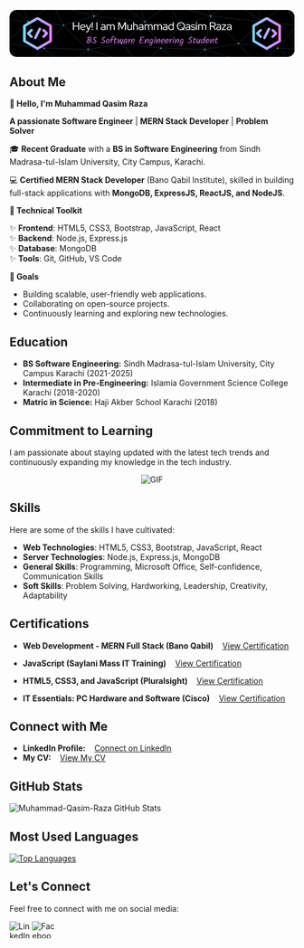 <p align="center">
  <img src="./qasim-header-image.png" alt="Header">
</p>

## About Me

**🚀 Hello, I'm Muhammad Qasim Raza**  

**A passionate Software Engineer** | **MERN Stack Developer** | **Problem Solver**  

🎓 **Recent Graduate** with a **BS in Software Engineering** from Sindh Madrasa-tul-Islam University, City Campus, Karachi.  

💻 **Certified MERN Stack Developer** (Bano Qabil Institute), skilled in building full-stack applications with **MongoDB, ExpressJS, ReactJS, and NodeJS**.  

**🔧 Technical Toolkit**  

✨ **Frontend**: HTML5, CSS3, Bootstrap, JavaScript, React  
✨ **Backend**: Node.js, Express.js  
✨ **Database**: MongoDB  
✨ **Tools**: Git, GitHub, VS Code  

**🎯 Goals**  
- Building scalable, user-friendly web applications.  
- Collaborating on open-source projects.  
- Continuously learning and exploring new technologies.  

## Education

- **BS Software Engineering:** Sindh Madrasa-tul-Islam University, City Campus Karachi (2021-2025)
- **Intermediate in Pre-Engineering:** Islamia Government Science College Karachi (2018-2020)
- **Matric in Science:** Haji Akber School Karachi (2018)

## Commitment to Learning

I am passionate about staying updated with the latest tech trends and continuously expanding my knowledge in the tech industry.

<p align="center">
  <img src="https://user-images.githubusercontent.com/74038190/229223263-cf2e4b07-2615-4f87-9c38-e37600f8381a.gif" alt="GIF" width="400">
</p>

## Skills

Here are some of the skills I have cultivated:

- **Web Technologies**: HTML5, CSS3, Bootstrap, JavaScript, React
- **Server Technologies**: Node.js, Express.js, MongoDB
- **General Skills**: Programming, Microsoft Office, Self-confidence, Communication Skills
- **Soft Skills**: Problem Solving, Hardworking, Leadership, Creativity, Adaptability

## Certifications

- **Web Development - MERN Full Stack (Bano Qabil)** &nbsp;&nbsp; [View Certification](https://drive.google.com/file/d/16WewQ9BGezo_tNb9Wc9btBy_OPCrlGMn/view)

- **JavaScript (Saylani Mass IT Training)** &nbsp;&nbsp; [View Certification](https://drive.google.com/file/d/16UKaq6ZXje9Ui-l9jpxokqtwBJoUvU5c/view)

- **HTML5, CSS3, and JavaScript (Pluralsight)** &nbsp;&nbsp; [View Certification](https://drive.google.com/file/d/1-gmBLySEH5yek5VNnF-_TUn7OZZFUXlV/view)

- **IT Essentials: PC Hardware and Software (Cisco)** &nbsp;&nbsp; [View Certification](https://drive.google.com/file/d/1bt4kclOiQGpO8KICAcPL4V1hRvXB6LVt/view)

## Connect with Me

- **LinkedIn Profile:** &nbsp;&nbsp; [Connect on LinkedIn](https://www.linkedin.com/in/muhammad-qasim-raza-se/)
- **My CV:** &nbsp;&nbsp; [View My CV](https://drive.google.com/file/d/16FaKdn4qRdbd_PaHJKSFOcNxtVrbxOu_/view?usp=drivesdk)

## GitHub Stats

![Muhammad-Qasim-Raza GitHub Stats](https://github-readme-stats.vercel.app/api?username=Muhammad-Qasim-Raza&show_icons=true&theme=algolia&count_private=true)

## Most Used Languages

[![Top Languages](https://github-readme-stats.vercel.app/api/top-langs/?username=Muhammad-Qasim-Raza&layout=compact&theme=github_dark)](https://github.com/anuraghazra/github-readme-stats)

## Let's Connect

Feel free to connect with me on social media:

[<img align="left" alt="LinkedIn" src="https://raw.githubusercontent.com/rahuldkjain/github-profile-readme-generator/master/src/images/icons/Social/linked-in-alt.svg" height="30" width="40" />](https://www.linkedin.com/in/muhammad-qasim-raza-se/)
[<img align="left" alt="Facebook" src="https://raw.githubusercontent.com/rahuldkjain/github-profile-readme-generator/master/src/images/icons/Social/facebook.svg" height="30" width="40" />](https://www.facebook.com/profile.php?id=100028797244316)
